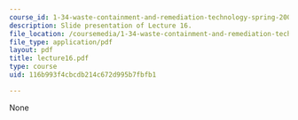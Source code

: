```yaml
---
course_id: 1-34-waste-containment-and-remediation-technology-spring-2004
description: Slide presentation of Lecture 16.
file_location: /coursemedia/1-34-waste-containment-and-remediation-technology-spring-2004/116b993f4cbcdb214c672d995b7fbfb1_lecture16.pdf
file_type: application/pdf
layout: pdf
title: lecture16.pdf
type: course
uid: 116b993f4cbcdb214c672d995b7fbfb1

---
```

None